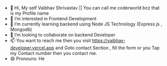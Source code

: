 - 👋 Hi, My self Vaibhav Shrivastav || You can call me coderworld bcz that is my Profile name 
- 👀 I’m interested in Frontend Development 
- 🌱 I’m currently learning backend using Node JS Technology (Express js , Mongodb)
- 💞️ I’m looking to collaborate on backend Developer
- 📫 You want to reach me then you visit https://vaibhav-developer.vercel.app  and Goto contact Section , fill the form or you Tap my Contact number then you contact me.
- 😄 Pronouns: He
  

<!---
CoderWorld1/CoderWorld1 is a ✨ special ✨ repository because its `README.md` (this file) appears on your GitHub profile.
You can click the Preview link to take a look at your changes.
--->
